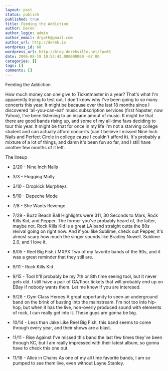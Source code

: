 ```yaml
---
layout: post
status: publish
published: true
title: Feeding the Addiction
author: Derek
author_login: admin
author_email: drgath@gmail.com
author_url: http://derek.io
wordpress_id: 68
wordpress_url: http://blog.derekville.net/?p=68
date: 2006-08-19 10:53:43.000000000 -07:00
categories: []
tags: []
comments: []
---
```

Feeding the Addiction

How much money can one give to Ticketmaster in a year?  That's what I'm apparently trying to test out.  I don't know why I've been going to so many concerts this year.  It might be because over the last 18 months since I discovered 'all-you-can-eat' music subscription services (first Napster, now Yahoo), I've been listening to an insane amout of music.  It might be that there are good bands rising up, and some of my all-time favs deciding to tour this year.  It might be that for once in my life I'm not a starving college student and can actually afford concerts (can't believe I missed Nine Inch Nails and Perfect Circle in college cause I couldn't afford it).  It's probably a mixture of a lot of things, and damn it's been fun so far, and I still have another few months of it left.

The lineup

- 2/20 - Nine Inch Nails

- 3/3 - Flogging Molly

- 3/10 - Dropkick Murpheys

- 5/10 - Depeche Mode

- 7/8 - She Wants Revenge

- 7/29 - Buzz Beach Ball
Highlights were 311, 30 Seconds to Mars, Rock Kills Kid, and Pepper.  The former you've probably heard of, the latter, maybe not.  Rock Kills Kid is a great LA band straight outta the 80s revival going on right now.  And if you like Sublime, check out Pepper, it's almost scary how much the singer sounds like Bradley Nowell.  Sublime 2.0, and I love it.

- 8/05 - Reel Big Fish / MXPX
Two of my favorite bands of the 90s, and it was a great reminder that they still are.

- 9/11 - Rock Kills Kid

- 9/15 - Tool
It'll probably be my 7th or 8th time seeing tool, but it never gets old.  I still have a pair of GA/floor tickets that will probably end up on EBay if nobody wants them.  Let me know if you are interesed.

- 9/28 - Gym Class Heroes
A great opportunity to seen an underground band on the brink of busting into the mainstream.  I'm not too into hip-hop, but when it has the live, non-overly produced sound with elements of rock, I can really get into it.  These guys are gonna be big.

- 10/14 - Less than Jake
Like Reel Big Fish, this band seems to come through every year, and their shows are a blast.

- 11/11 - Rise Against
I've missed this band the last few times they've been through KC, but I am really impressed with their latest album, so gonna have to check this one out.

- 11/18 - Alice in Chains
As one of my all time favorite bands, I am so pumped to see them live, even without Layne Stanley.
